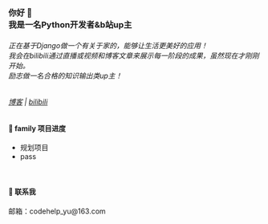 <h3>你好 👋<br>我是一名Python开发者&b站up主</h3>
<h6>正在基于Django做一个有关于家的，能够让生活更美好的应用！
<br>我会在bilibili通过直播或视频和博客文章来展示每一阶段的成果，虽然现在才刚刚开始。
<br>励志做一名合格的知识输出类up主！<br> </h6>
<h6><a href="https://behappy0o0o0o0.github.io/"> 博客</a> | <a href="https://space.bilibili.com/1888115100/">bilibili</a></h6>

<h4>👯 family 项目进度</h4>

* 规划项目
* pass

<br>
<h4>💬 联系我</h4>
邮箱：codehelp_yu@163.com

